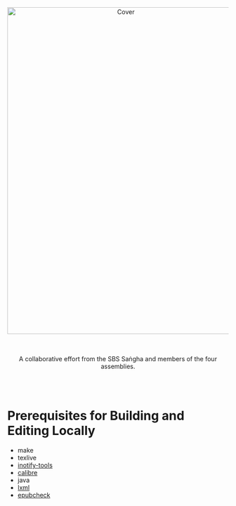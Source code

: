 <div align=center><img alt="Cover" width="524" height="744" src="assets/illustrations/A5/front_cover_A5.jpg"></div>
</br>
</br>
<p align="center">A collaborative effort from the SBS Saṅgha and members of the four assemblies.</p>
</br>
</br>

# Prerequisites for Building and Editing Locally

-   make
-   texlive 
-   [inotify-tools](https://github.com/inotify-tools/inotify-tools)
-   [calibre](https://github.com/kovidgoyal/calibre)
-   java
-   [lxml](https://github.com/lxml/lxml)
-   [epubcheck](https://github.com/w3c/epubcheck)

